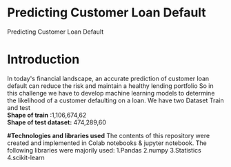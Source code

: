# Predicting Customer Loan Default
Predicting Customer Loan Default
# Introduction
In today's financial landscape, an accurate prediction of customer loan default can reduce the risk and maintain a healthy lending portfolio
So in this challenge we have to develop machine learning models to determine the likelihood of a customer defaulting on a loan.
We have two Dataset Train and test<br>
**Shape  of train** :1,106,674,62<br> 
**Shape of test dataset:** 474,289,60

**#Technologies and libraries used**
The contents of this repository were created and implemented in Colab notebooks & jupyter notebook. The following libraries were majorily used:
1.Pandas
2.numpy
3.Statistics
4.scikit-learn

